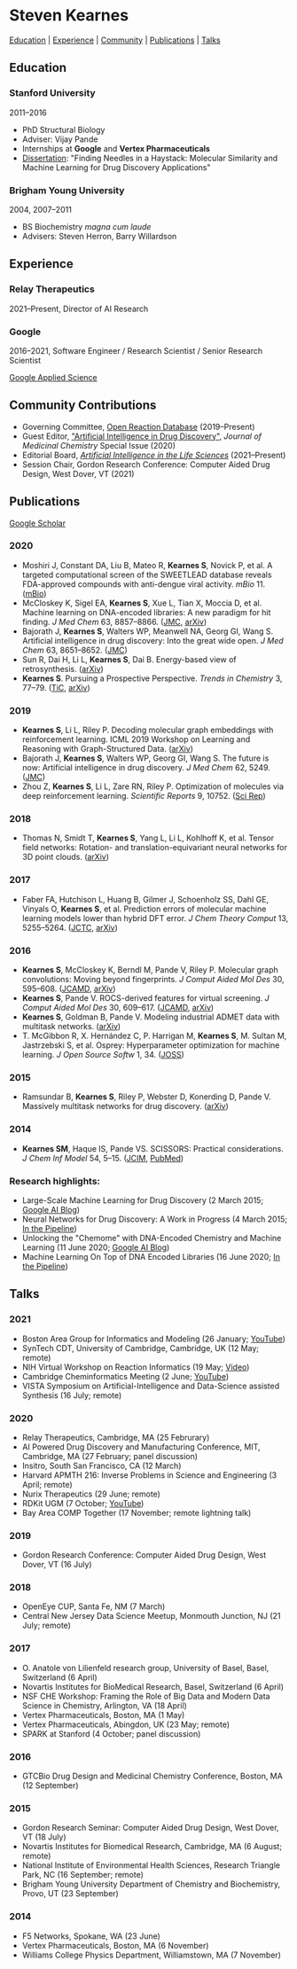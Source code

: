 # Steven Kearnes

[Education](#education) | [Experience](#experience) | [Community](#community-contributions) | [Publications](#publications) | [Talks](#talks)

## Education

### Stanford University
2011&ndash;2016

* PhD Structural Biology
* Adviser: Vijay Pande
* Internships at __Google__ and __Vertex Pharmaceuticals__
* [Dissertation](https://searchworks.stanford.edu/view/11849467): "Finding Needles in a Haystack: Molecular Similarity and Machine Learning for Drug Discovery Applications"

### Brigham Young University 
2004, 2007&ndash;2011

* BS Biochemistry _magna cum laude_
* Advisers: Steven Herron, Barry Willardson

## Experience

### Relay Therapeutics
2021&ndash;Present, Director of AI Research

### Google
2016&ndash;2021, Software Engineer / Research Scientist / Senior Research Scientist

[Google Applied Science](https://research.google/teams/applied-science/)

## Community Contributions

* Governing Committee, [Open Reaction Database](https://open-reaction-database.org) (2019&ndash;Present)
* Guest Editor, ["Artificial Intelligence in Drug Discovery"](https://pubs.acs.org/doi/full/10.1021/acs.jmedchem.0c01077), _Journal of Medicinal Chemistry_ Special Issue (2020)
* Editorial Board, [_Artificial Intelligence in the Life Sciences_](https://www.sciencedirect.com/journal/artificial-intelligence-in-the-life-sciences) (2021&ndash;Present)
* Session Chair, Gordon Research Conference: Computer Aided Drug Design, West Dover, VT (2021)

## Publications

[Google Scholar](https://scholar.google.com/citations?user=LxJEYK4AAAAJ&hl=en)

### 2020

* Moshiri J, Constant DA, Liu B, Mateo R, __Kearnes S__, Novick P, et al. A targeted computational screen of the SWEETLEAD database reveals FDA-approved compounds with anti-dengue viral activity. _mBio_ 11. ([mBio](https://doi.org/10.1128/mBio.02839-20))
* McCloskey K, Sigel EA, __Kearnes S__, Xue L, Tian X, Moccia D, et al. Machine learning on DNA-encoded libraries: A new paradigm for hit finding. _J Med Chem_ 63, 8857–8866. ([JMC](https://doi.org/10.1021/acs.jmedchem.0c00452), [arXiv](https://arxiv.org/pdf/2009.00707.pdf))
* Bajorath J, __Kearnes S__, Walters WP, Meanwell NA, Georg GI, Wang S. Artificial intelligence in drug discovery: Into the great wide open. _J Med Chem_ 63, 8651–8652. ([JMC](https://doi.org/10.1021/acs.jmedchem.0c01077))
* Sun R, Dai H, Li L, __Kearnes S__, Dai B. Energy-based view of retrosynthesis. ([arXiv](https://arxiv.org/pdf/2007.13437.pdf))
* __Kearnes S__. Pursuing a Prospective Perspective. _Trends in Chemistry_ 3, 77–79. ([TiC](https://doi.org/10.1016/j.trechm.2020.10.012), [arXiv](https://arxiv.org/pdf/2009.00707.pdf))

### 2019

* __Kearnes S__, Li L, Riley P. Decoding molecular graph embeddings with reinforcement learning. ICML 2019 Workshop on Learning and Reasoning
with Graph-Structured Data. ([arXiv](http://arxiv.org/abs/1904.08915))
* Bajorath J, __Kearnes S__, Walters WP, Georg GI, Wang S. The future is now: Artificial intelligence in drug discovery. _J Med Chem_ 62, 5249. ([JMC](https://doi.org/10.1021/acs.jmedchem.9b00805))
* Zhou Z, __Kearnes S__, Li L, Zare RN, Riley P. Optimization of molecules via deep reinforcement learning. _Scientific Reports_ 9, 10752. ([Sci Rep](https://doi.org/10.1038/s41598-019-47148-x))

### 2018

* Thomas N, Smidt T, __Kearnes S__, Yang L, Li L, Kohlhoff K, et al. Tensor field networks: Rotation- and translation-equivariant neural networks for 3D point clouds. ([arXiv](http://arxiv.org/abs/1802.08219))

### 2017

* Faber FA, Hutchison L, Huang B, Gilmer J, Schoenholz SS, Dahl GE, Vinyals O, __Kearnes S__, et al. Prediction errors of molecular machine learning models lower than hybrid DFT error. _J Chem Theory Comput_ 13, 5255–5264. ([JCTC](https://doi.org/10.1021/acs.jctc.7b00577), [arXiv](https://arxiv.org/pdf/1702.05532.pdf))

### 2016

* __Kearnes S__, McCloskey K, Berndl M, Pande V, Riley P. Molecular graph convolutions: Moving beyond fingerprints. _J Comput Aided Mol Des_ 30, 595–608. ([JCAMD](https://doi.org/10.1007/s10822-016-9938-8), [arXiv](https://arxiv.org/pdf/1603.00856.pdf))
* __Kearnes S__, Pande V. ROCS-derived features for virtual screening. _J Comput Aided Mol Des_ 30, 609–617. ([JCAMD](https://doi.org/10.1007/s10822-016-9959-3), [arXiv](https://arxiv.org/pdf/1606.01822.pdf))
* __Kearnes S__, Goldman B, Pande V. Modeling industrial ADMET data with multitask networks. ([arXiv](http://arxiv.org/abs/1606.08793))
* T. McGibbon R, X. Hernández C, P. Harrigan M, __Kearnes S__, M. Sultan M, Jastrzebski S, et al. Osprey: Hyperparameter optimization for machine learning. _J Open Source Softw_ 1, 34. ([JOSS](https://doi.org/10.21105/joss.00034))

### 2015

* Ramsundar B, __Kearnes S__, Riley P, Webster D, Konerding D, Pande V. Massively multitask networks for drug discovery. ([arXiv](http://arxiv.org/abs/1502.02072))

### 2014

* __Kearnes SM__, Haque IS, Pande VS. SCISSORS: Practical considerations. _J Chem Inf Model_ 54, 5–15. ([JCIM](https://doi.org/10.1021/ci400264f), [PubMed](https://www.ncbi.nlm.nih.gov/pmc/articles/PMC4207653/))

### Research highlights:

* Large-Scale Machine Learning for Drug Discovery (2 March 2015; [Google AI Blog](https://ai.googleblog.com/2015/03/large-scale-machine-learning-for-drug.html))
* Neural Networks for Drug Discovery: A Work in Progress (4 March 2015; [In the Pipeline](https://blogs.sciencemag.org/pipeline/archives/2015/03/04/neural_networks_for_drug_discovery_a_work_in_progress))
* Unlocking the "Chemome" with DNA-Encoded Chemistry and Machine Learning (11 June 2020; [Google AI Blog](https://ai.googleblog.com/2020/06/unlocking-chemome-with-dna-encoded.html))
* Machine Learning On Top of DNA Encoded Libraries (16 June 2020; [In the Pipeline](https://blogs.sciencemag.org/pipeline/archives/2020/06/16/machine-learning-on-top-of-dna-encoded-libraries))

## Talks

### 2021

* Boston Area Group for Informatics and Modeling (26 January; [YouTube](https://youtu.be/6IDKEIln1JM))
* SynTech CDT, University of Cambridge, Cambridge, UK (12 May; remote)
* NIH Virtual Workshop on Reaction Informatics (19 May; [Video](https://nci.rev.vbrick.com/sharevideo/cf6e33d3-12bb-4fca-90ae-72877bacc6a4))
* Cambridge Cheminformatics Meeting (2 June; [YouTube](https://youtu.be/T-AtZgGanAk?t=251))
* VISTA Symposium on Artificial-Intelligence and Data-Science assisted Synthesis (16 July; remote)

### 2020

* Relay Therapeutics, Cambridge, MA (25 Februrary)
* AI Powered Drug Discovery and Manufacturing Conference, MIT, Cambridge, MA (27 February; panel discussion)
* Insitro, South San Francisco, CA (12 March)
* Harvard APMTH 216: Inverse Problems in Science and Engineering (3 April; remote)
* Nurix Therapeutics (29 June; remote)
* RDKit UGM (7 October; [YouTube](https://youtu.be/UyHVwJUBDIk))
* Bay Area COMP Together (17 November; remote lightning talk)

### 2019

* Gordon Research Conference: Computer Aided Drug Design, West Dover, VT (16 July)

### 2018

* OpenEye CUP, Santa Fe, NM (7 March)
* Central New Jersey Data Science Meetup, Monmouth Junction, NJ (21 July; remote)

### 2017

* O. Anatole von Lilienfeld research group, University of Basel, Basel, Switzerland (6 April)
* Novartis Institutes for BioMedical Research, Basel, Switzerland (6 April)
* NSF CHE Workshop: Framing the Role of Big Data and Modern Data Science in Chemistry, Arlington, VA (18 April)
* Vertex Pharmaceuticals, Boston, MA (1 May)
* Vertex Pharmaceuticals, Abingdon, UK (23 May; remote)
* SPARK at Stanford (4 October; panel discussion)

### 2016

* GTCBio Drug Design and Medicinal Chemistry Conference, Boston, MA (12 September)

### 2015

* Gordon Research Seminar: Computer Aided Drug Design, West Dover, VT (18 July)
* Novartis Institutes for Biomedical Research, Cambridge, MA (6 August; remote)
* National Institute of Environmental Health Sciences, Research Triangle Park, NC (16 September; remote)
* Brigham Young University Department of Chemistry and Biochemistry, Provo, UT (23 September)

### 2014

* F5 Networks, Spokane, WA (23 June)
* Vertex Pharmaceuticals, Boston, MA (6 November)
* Williams College Physics Department, Williamstown, MA (7 November)

